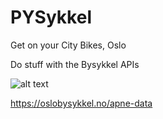 # PYSykkel
Get on your City Bikes, Oslo

Do stuff with the Bysykkel APIs 

![alt text](https://github.com/kh4n4t/PYSykkel/blob/master/Img1.jpg)

https://oslobysykkel.no/apne-data